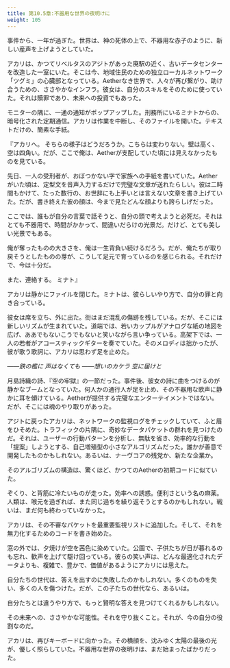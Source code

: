 ```yaml
---
title: 第10.5章:不器用な世界の夜明けに
weight: 105
---
```


事件から、一年が過ぎた。世界は、神の死体の上で、不器用な赤子のように、新しい産声を上げようとしていた。

アカリは、かつてリベルタスのアジトがあった廃駅の近く、古いデータセンターを改造した一室にいた。そこは今、地域住民のための独立ローカルネットワーク「ツグミ」の心臓部となっている。Aetherなき世界で、人々が再び繋がり、助け合うための、ささやかなインフラ。彼女は、自分のスキルをそのために使っていた。それは贖罪であり、未来への投資でもあった。

モニターの隅に、一通の通知がポップアップした。刑務所にいるミナトからの、暗号化された定期通信。アカリは作業を中断し、そのファイルを開いた。テキストだけの、簡素な手紙。

『アカリへ。
そちらの様子はどうだろうか。こちらは変わりない。壁は高く、空は四角い。だが、ここで俺は、Aetherが支配していた頃には見えなかったものを見ている。

先日、一人の受刑者が、おぼつかない字で家族への手紙を書いていた。Aetherがいた頃は、定型文を音声入力するだけで完璧な文章が送れたらしい。彼は二時間もかけて、たった数行の、お世辞にも上手いとは言えない文章を書き上げていた。だが、書き終えた彼の顔は、今まで見たどんな顔よりも誇らしげだった。

ここでは、誰もが自分の言葉で話そうと、自分の頭で考えようと必死だ。それはとても不器用で、時間がかかって、間違いだらけの光景だ。だけど、とても美しい光景でもある。

俺が奪ったものの大きさを、俺は一生背負い続けるだろう。だが、俺たちが取り戻そうとしたものの芽が、こうして足元で育っているのを感じられる。それだけで、今は十分だ。

また、連絡する。
ミナト』

アカリは静かにファイルを閉じた。ミナトは、彼らしいやり方で、自分の罪と向き合っている。

彼女は席を立ち、外に出た。街はまだ混乱の傷跡を残している。だが、そこには新しいリズムが生まれていた。道端では、若いカップルがアナログな紙の地図を広げ、ああでもないこうでもないと笑いながら言い争っている。高架下では、一人の若者がアコースティックギターを奏でていた。そのメロディは拙かったが、彼が歌う歌詞に、アカリは思わず足を止めた。

*――鉄の檻に 声はなくても*
*――想いのカケラ 空に届けと*

月島詩織の詩、『空の牢獄』の一節だった。事件後、彼女の詩に曲をつけるのが静かなブームとなっていた。何人かの通行人が足を止め、その不器用な歌声に静かに耳を傾けている。Aetherが提供する完璧なエンターテイメントではない。だが、そこには魂のやり取りがあった。

アジトに戻ったアカリは、ネットワークの監視ログをチェックしていて、ふと眉をひそめた。トラフィックの片隅に、奇妙なデータパケットの群れを見つけたのだ。それは、ユーザーの行動パターンを分析し、無駄を省き、効率的な行動を「提案」しようとする、自己増殖型の小さなアルゴリズムだった。誰かが善意で開発したものかもしれない。あるいは、ナーヴコアの残党か、新たな企業か。

そのアルゴリズムの構造は、驚くほど、かつてのAetherの初期コードに似ていた。

ぞくり、と背筋に冷たいものが走った。効率への誘惑。便利さという名の麻薬。人類は、喉元を過ぎれば、また同じ過ちを繰り返そうとするのかもしれない。戦いは、まだ何も終わっていなかった。

アカリは、その不審なパケットを最重要監視リストに追加した。そして、それを無力化するためのコードを書き始めた。

窓の外では、夕焼けが空を茜色に染めていた。公園で、子供たちが日が暮れるのも忘れ、歓声を上げて駆け回っている。彼らの笑い声は、どんな最適化されたデータよりも、複雑で、豊かで、価値があるようにアカリには思えた。

自分たちの世代は、答えを出すのに失敗したのかもしれない。多くのものを失い、多くの人を傷つけた。だが、この子たちの世代なら、あるいは。

自分たちとは違うやり方で、もっと賢明な答えを見つけてくれるかもしれない。

その未来への、ささやかな可能性。それを守り抜くこと。それが、今の自分の役割なのだ。

アカリは、再びキーボードに向かった。その横顔を、沈みゆく太陽の最後の光が、優しく照らしていた。不器用な世界の夜明けは、まだ始まったばかりだった。
